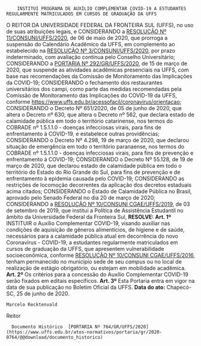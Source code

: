         INSTITUI PROGRAMA DE AUXÍLIO COMPLEMENTAR COVID-19 A ESTUDANTES REGULARMENTE MATRICULADOS EM CURSOS DE GRADUAÇÃO DA UFFS  

 O REITOR DA UNIVERSIDADE FEDERAL DA FRONTEIRA SUL (UFFS), no uso de suas atribuições legais, e CONSIDERANDO a [RESOLUÇÃO Nº 11/CONSUNI/UFFS/2020](http://www.uffs.edu.br/atos-normativos/resolucao/consuni/2020-0011), de 06 de maio de 2020, que prorroga a suspensão do Calendário Acadêmico da UFFS, em complemento ao estabelecido na [RESOLUÇÃO Nº 3/CONSUNI/UFFS/2020](https://www.uffs.edu.br/atos-normativos/resolucao/consuni/2020-0003), por prazo indeterminado, com avaliação contínua pelo Conselho Universitário; CONSIDERANDO a [PORTARIA Nº 292/GR/UFFS/2020](https://www.uffs.edu.br/atos-normativos/portaria/gr/2020-0292), de 15 de março de 2020, que suspende as atividades acadêmicas presenciais na UFFS, com base nas recomendações da Comissão de Monitoramento das Implicações da COVID-19; CONSIDERANDO o fechamento dos restaurantes universitários dos campi, como parte das medidas recomendadas pela Comissão de Monitoramento das Implicações do COVID-19 da UFFS, conforme <https://www.uffs.edu.br/acessofacil/coronavirus/orientacao>; CONSIDERANDO o Decreto Nº 651/2020, de 05 de junho de 2020, que altera o Decreto nº 630, que altera o Decreto nº 562, que declara estado de calamidade pública em todo o território catarinense, nos termos do COBRADE nº 1.5.1.1.0 - doenças infecciosas virais, para fins de enfrentamento à COVID-19, e estabelece outras providências; CONSIDERANDO o Decreto Nº 4.298, 19 de março de 2020, que declarou situação de emergência em todo o território paranaense, nos termos do COBRADE nº 1.5.1.1.0 - doenças infecciosas virais, para fins de prevenção e enfrentamento à COVID-19; CONSIDERANDO o Decreto Nº 55.128, de 19 de março de 2020, que declarou estado de calamidade pública em todo o território do Estado do Rio Grande do Sul, para fins de prevenção e de enfrentamento à epidemia causada pelo COVID-19; CONSIDERANDO as restrições de locomoção decorrentes da aplicação dos decretos estaduais acima citados; CONSIDERANDO o Estado de Calamidade Pública no Brasil, aprovado pelo Senado Federal no dia 20 de março de 2020; CONSIDERANDO a [RESOLUÇÃO Nº 10/CONSUNI CGAE/UFFS/2019](https://www.uffs.edu.br/atos-normativos/resolucao/consunicgae/2019-0010), de 03 de setembro de 2019, que institui a Política de Assistência Estudantil no âmbito da Universidade Federal da Fronteira Sul, **RESOLVE:**   **Art. 1º**  INSTITUIR o Auxílio Complementar COVID-19, visando auxiliar nas condições de aquisição de gêneros alimentícios, de higiene e de saúde, necessários para a calamidade pública atual em decorrência do novo Coronavírus - COVID-19, a estudantes regularmente matriculados em cursos de graduação da UFFS, que apresentem vulnerabilidade socioeconômica, conforme [RESOLUÇÃO Nº 10/CONSUNI CGAE/UFFS/2016](https://www.uffs.edu.br/atos-normativos/resolucao/consunicgae/2016-0010), tenham permanecido no município sede de seu *campus*  ou no local de realização de estágio obrigatório, ou estejam em mobilidade acadêmica.   **Art. 2º**  Os critérios para a concessão do Auxílio Complementar COVID-19 serão fixados em editais específicos.   **Art. 3º**  Esta Portaria entra em vigor na data de sua publicação no Boletim Oficial da UFFS.        **Data do ato:** Chapecó-SC, 25 de junho de 2020.   
 

    Marcelo Recktenvald   
 Reitor 

      Documento Histórico  [PORTARIA Nº 764/GR/UFFS/2020](https://www.uffs.edu.br/atos-normativos/portaria/gr/2020-0764/@@download/documento_historico)     
      